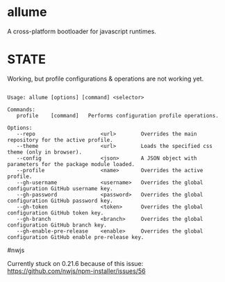 # allume
A cross-platform bootloader for javascript runtimes.

# STATE

Working, but profile configurations & operations are not working yet. 

```

Usage: allume [options] [command] <selector>

Commands:
   profile    [command]   Performs configuration profile operations.   

Options:
   --repo                     <url>        Overrides the main repository for the active profile.               
   --theme                    <url>        Loads the specified css theme (only in browser).                    
   --config                   <json>       A JSON object with parameters for the package module loaded.        
   --profile                  <name>       Overrides the active profile.                                       
   --gh-username              <username>   Overrides the global configuration GitHub username key.             
   --gh-password              <password>   Overrides the global configuration GitHub password key.             
   --gh-token                 <token>      Overrides the global configuration GitHub token key.                
   --gh-branch                <branch>     Overrides the global configuration GitHub branch key.               
   --gh-enable-pre-release    <enable>     Overrides the global configuration GitHub enable pre-release key.   

```

#nwjs

Currently stuck on 0.21.6 because of this issue:
https://github.com/nwjs/npm-installer/issues/56